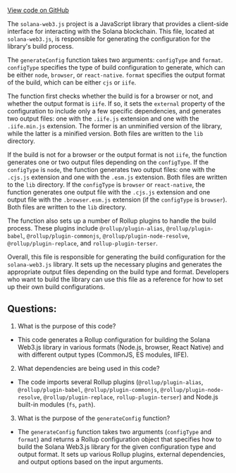 [View code on GitHub](https://github.com/solana-labs/solana-web3.js/blob/master/packages/library-legacy/rollup.config.js)

The `solana-web3.js` project is a JavaScript library that provides a client-side interface for interacting with the Solana blockchain. This file, located at `solana-web3.js`, is responsible for generating the configuration for the library's build process. 

The `generateConfig` function takes two arguments: `configType` and `format`. `configType` specifies the type of build configuration to generate, which can be either `node`, `browser`, or `react-native`. `format` specifies the output format of the build, which can be either `cjs` or `iife`. 

The function first checks whether the build is for a browser or not, and whether the output format is `iife`. If so, it sets the `external` property of the configuration to include only a few specific dependencies, and generates two output files: one with the `.iife.js` extension and one with the `.iife.min.js` extension. The former is an unminified version of the library, while the latter is a minified version. Both files are written to the `lib` directory. 

If the build is not for a browser or the output format is not `iife`, the function generates one or two output files depending on the `configType`. If the `configType` is `node`, the function generates two output files: one with the `.cjs.js` extension and one with the `.esm.js` extension. Both files are written to the `lib` directory. If the `configType` is `browser` or `react-native`, the function generates one output file with the `.cjs.js` extension and one output file with the `.browser.esm.js` extension (if the `configType` is `browser`). Both files are written to the `lib` directory. 

The function also sets up a number of Rollup plugins to handle the build process. These plugins include `@rollup/plugin-alias`, `@rollup/plugin-babel`, `@rollup/plugin-commonjs`, `@rollup/plugin-node-resolve`, `@rollup/plugin-replace`, and `rollup-plugin-terser`. 

Overall, this file is responsible for generating the build configuration for the `solana-web3.js` library. It sets up the necessary plugins and generates the appropriate output files depending on the build type and format. Developers who want to build the library can use this file as a reference for how to set up their own build configurations.
## Questions: 
 1. What is the purpose of this code?
- This code generates a Rollup configuration for building the Solana Web3.js library in various formats (Node.js, browser, React Native) and with different output types (CommonJS, ES modules, IIFE).

2. What dependencies are being used in this code?
- The code imports several Rollup plugins (`@rollup/plugin-alias`, `@rollup/plugin-babel`, `@rollup/plugin-commonjs`, `@rollup/plugin-node-resolve`, `@rollup/plugin-replace`, `rollup-plugin-terser`) and Node.js built-in modules (`fs`, `path`).

3. What is the purpose of the `generateConfig` function?
- The `generateConfig` function takes two arguments (`configType` and `format`) and returns a Rollup configuration object that specifies how to build the Solana Web3.js library for the given configuration type and output format. It sets up various Rollup plugins, external dependencies, and output options based on the input arguments.